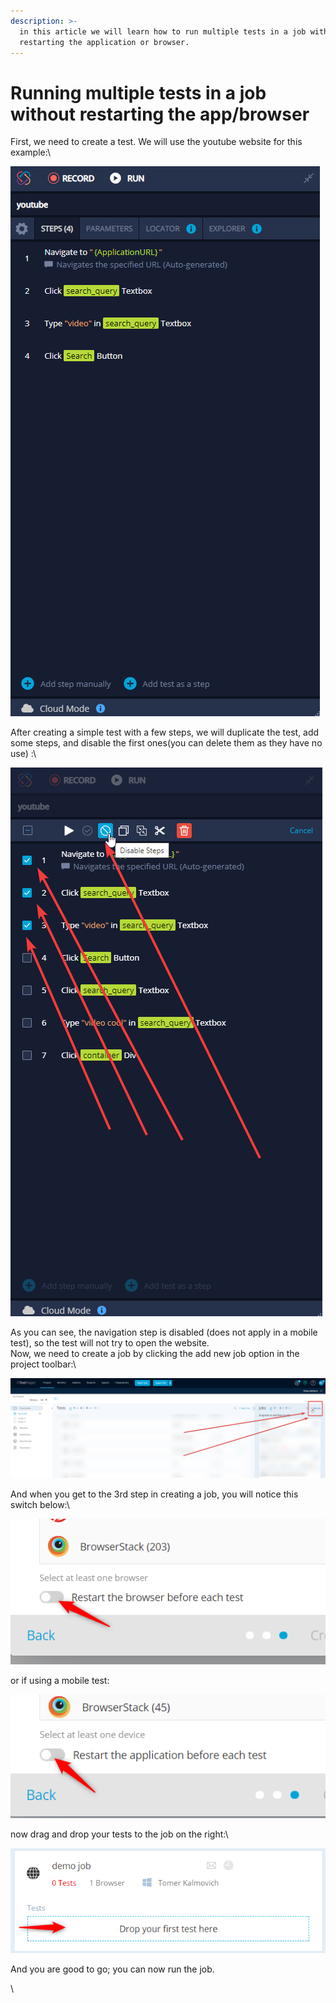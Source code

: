 ```yaml
---
description: >-
  in this article we will learn how to run multiple tests in a job without
  restarting the application or browser.
---
```


# Running multiple tests in a job without restarting the app/browser

First, we need to create a test. We will use the youtube website for this example:\


![](<../../.gitbook/assets/image (452) (1) (1).png>)

After creating a simple test with a few steps, we will duplicate the test, add some steps, and disable the first ones(you can delete them as they have no use) :\


![](<../../.gitbook/assets/image (477) (1) (1) (1).png>)

As you can see, the navigation step is disabled (does not apply in a mobile test), so the test will not try to open the website.\
Now, we need to create a job by clicking the add new job option in the project toolbar:\


![](<../../.gitbook/assets/image (535).png>)

And when you get to the 3rd step in creating a job, you will notice this switch below:\


![](<../../.gitbook/assets/image (474) (1) (1).png>)

or if using a mobile test:

![](<../../.gitbook/assets/image (542) (1).png>)

now drag and drop your tests to the job on the right:\


![](<../../.gitbook/assets/image (530) (1).png>)

And you are good to go; you can now run the job.

\
